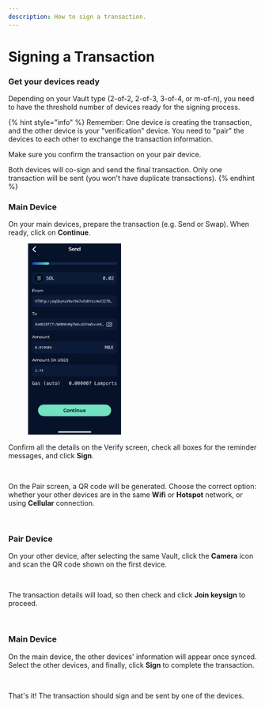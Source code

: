 ```yaml
---
description: How to sign a transaction.
---
```


# Signing a Transaction

### Get your devices ready

Depending on your Vault type (2-of-2, 2-of-3, 3-of-4, or m-of-n), you need to have the threshold number of devices ready for the signing process.

{% hint style="info" %}
Remember: One device is creating the transaction, and the other device is your "verification" device. You need to "pair" the devices to each other to exchange the transaction information.

Make sure you confirm the transaction on your pair device.

Both devices will co-sign and send the final transaction. Only one transaction will be sent (you won't have duplicate transactions).
{% endhint %}

### Main Device

On your main devices, prepare the transaction (e.g. Send or Swap). When ready, click on **Continue**.

<figure><img src="../.gitbook/assets/SignTx-1.jpeg" alt="" width="188"><figcaption></figcaption></figure>

Confirm all the details on the Verify screen, check all boxes for the reminder messages, and click **Sign**.

<figure><img src="https://github.com/SamYap0/Voltix-docs/assets/96066776/f1982625-164d-4e22-b90b-54b0da1d3abe" alt="" width="188"><figcaption></figcaption></figure>

On the Pair screen, a QR code will be generated. Choose the correct option: whether your other devices are in the same **Wifi** or **Hotspot** network, or using **Cellular** connection.

<figure><img src="https://github.com/SamYap0/Voltix-docs/assets/96066776/4004bb69-c534-45de-8579-8ef2f1dfbbe5" alt="" width="188"><figcaption></figcaption></figure>

### Pair Device

On your other device, after selecting the same Vault, click the **Camera** icon and scan the QR code shown on the first device.

<figure><img src="https://github.com/SamYap0/Voltix-docs/assets/96066776/fcd41309-8a01-4388-b067-96c6674076aa" alt="" width="188"><figcaption></figcaption></figure>

The transaction details will load, so then check and click **Join keysign** to proceed.

<figure><img src="https://github.com/SamYap0/Voltix-docs/assets/96066776/1fb864ec-a9e4-43dc-86db-560f7d789764" alt="" width="188"><figcaption></figcaption></figure>

### Main Device

On the main device, the other devices' information will appear once synced. Select the other devices, and finally, click **Sign** to complete the transaction.

<figure><img src="https://github.com/SamYap0/Voltix-docs/assets/96066776/e777c8ed-8dac-4683-ab31-4c612549534c" alt="" width="188"><figcaption></figcaption></figure>

That's it! The transaction should sign and be sent by one of the devices.
